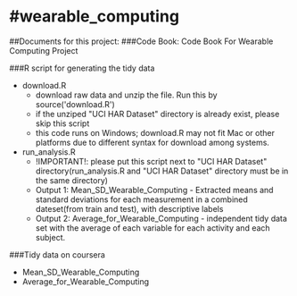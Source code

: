 #wearable_computing
==================
##Documents for this project:
###Code Book: Code Book For Wearable Computing Project

###R script for generating the tidy data
* download.R
  * download raw data and unzip the file. Run this by source('download.R')
  * if the unziped "UCI HAR Dataset" directory is already exist, please skip this script
  * this code runs on Windows; download.R may not fit Mac or other platforms due to different syntax for download among systems.
* run_analysis.R
  * !IMPORTANT!: please put this script next to "UCI HAR Dataset" directory(run_analysis.R and "UCI HAR Dataset" directory must be in the same directory)
  * Output 1: Mean_SD_Wearable_Computing - Extracted means and standard deviations for each measurement in a combined dateset(from train and test), with descriptive labels
  * Output 2: Average_for_Wearable_Computing - independent tidy data set with the average of each variable for each activity and each subject. 

###Tidy data on coursera
* Mean_SD_Wearable_Computing 
* Average_for_Wearable_Computing

